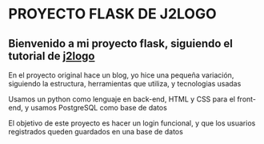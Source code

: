 <h1> PROYECTO FLASK DE J2LOGO</h1>
<h2> Bienvenido a mi proyecto flask, siguiendo el tutorial de <a href="https://j2logo.com/tutorial-flask-espanol/">j2logo </a></h2>
<p>En el proyecto original hace un blog, yo hice una pequeña variación, siguiendo la estructura, herramientas que utiliza, y tecnologias usadas</p>
<p>Usamos un python como lenguaje en back-end, HTML y CSS para el front-end, y usamos PostgreSQL como base de datos</p>
<p>El objetivo de este proyecto es hacer un login funcional, y que los usuarios registrados queden guardados en una base de datos</p>

